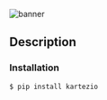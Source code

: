 ![banner](https://user-images.githubusercontent.com/12863301/157093698-20ca3540-1388-4f85-a18f-2a60686bc33e.png)

## Description
### Installation
```bash
$ pip install kartezio
```
